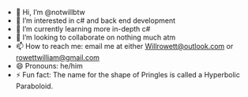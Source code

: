 - 👋 Hi, I’m @notwillbtw
- 👀 I’m interested in c# and back end development
- 🌱 I’m currently learning more in-depth c#
- 💞️ I’m looking to collaborate on nothing much atm
- 📫 How to reach me: email me at either Willrowett@outlook.com or rowettwilliam@gmail.com
- 😄 Pronouns: he/him
- ⚡ Fun fact: The name for the shape of Pringles is called a Hyperbolic Paraboloid.

<!---
notwillbtw/notwillbtw is a ✨ special ✨ repository because its `README.md` (this file) appears on your GitHub profile.
You can click the Preview link to take a look at your changes.
--->
